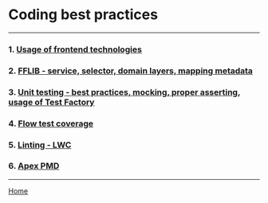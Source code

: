 # Coding best practices

---

### 1. [Usage of frontend technologies](/wiki/coding_best_practices/usageoffrontend.md)

### 2. [FFLIB - service, selector, domain layers, mapping metadata](/wiki/coding_best_practices/fflib.md)

### 3. [Unit testing - best practices, mocking, proper asserting, usage of Test Factory](/wiki/coding_best_practices/unittesting.md)

### 4. [Flow test coverage](/wiki/coding_best_practices/flowtestcoverage.md)

### 5. [Linting - LWC](/wiki/coding_best_practices/linting.md)

### 6. [Apex PMD](/wiki/coding_best_practices/apexpmd.md)

---

[Home](/wiki/Home.md)
